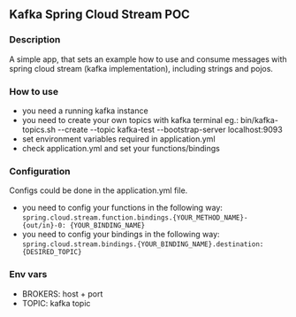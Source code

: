 ## Kafka Spring Cloud Stream POC

### Description
A simple app, that sets an example how to use and consume messages with spring cloud stream (kafka implementation), including strings and pojos.

### How to use
- you need a running kafka instance
- you need to create your own topics with kafka terminal
eg.: bin/kafka-topics.sh --create --topic kafka-test --bootstrap-server localhost:9093
- set environment variables required in application.yml
- check application.yml and set your functions/bindings

### Configuration

Configs could be done in the application.yml file.
- you need to config your functions in the following way: 
    `spring.cloud.stream.function.bindings.{YOUR_METHOD_NAME}-{out/in}-0: {YOUR_BINDING_NAME}`
- you need to config your bindings in the following way: 
    `spring.cloud.stream.bindings.{YOUR_BINDING_NAME}.destination: {DESIRED_TOPIC}`

### Env vars

- BROKERS: host + port
- TOPIC: kafka topic
